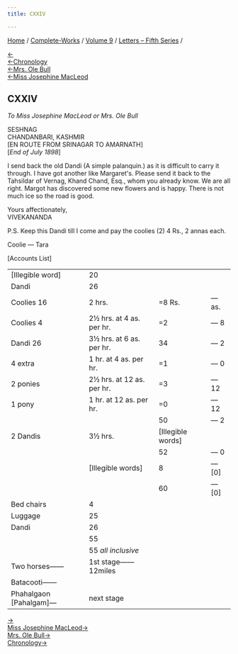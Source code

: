 ```yaml
---
title: CXXIV

---
```

<div>

[Home](../../../index.htm) / [Complete-Works](../../complete_works.htm)
/ [Volume 9](../volume_9_contents.htm) / [Letters – Fifth
Series](letters_fifth_series_contents.htm) /

[←](123_sir.htm)  
[←Chronology](../../volume_8/epistles_fourth_series/130_rakhal.htm)  
[←Mrs. Ole Bull](120_dhira_mata.htm)  
[←Miss Josephine
MacLeod](../../volume_8/epistles_fourth_series/127_joe_joe.htm)

## CXXIV

*To Miss Josephine MacLeod or Mrs. Ole Bull*

SESHNAG  
CHANDANBARI, KASHMIR  
\[EN ROUTE FROM SRINAGAR TO AMARNATH\]  
\[*End of July 1898*\]

I send back the old Dandi (A simple palanquin.) as it is difficult to
carry it through. I have got another like Margaret's. Please send it
back to the Tahsildar of Vernag, Khand Chand, Esq., whom you already
know. We are all right. Margot has discovered some new flowers and is
happy. There is not much ice so the road is good.

Yours affectionately,  
VIVEKANANDA

P.S. Keep this Dandi till I come and pay the coolies (2) 4 Rs., 2 annas
each.

Coolie — Tara

\[Accounts List\]

|                          |                           |                     |         |
|--------------------------|---------------------------|---------------------|---------|
| \[Illegible word\]       | 20                        |                     |         |
| Dandi                    | 26                        |                     |         |
| Coolies 16               | 2 hrs.                    | =8 Rs.              | —as.    |
| Coolies 4                | 2½ hrs. at 4 as. per hr.  | =2                  | — 8     |
| Dandi 26                 | 3½ hrs. at 6 as. per hr.  | 34                  | — 2     |
| 4 extra                  | 1 hr. at 4 as. per hr.    | =1                  | — 0     |
| 2 ponies                 | 2½ hrs. at 12 as. per hr. | =3                  | — 12    |
| 1 pony                   | 1 hr. at 12 as. per hr.   | =0                  | — 12    |
|                          |                           | 50                  | — 2     |
| 2 Dandis                 | 3½ hrs.                   | \[Illegible words\] |         |
|                          |                           | 52                  | — 0     |
|                          | \[Illegible words\]       | 8                   | — \[0\] |
|                          |                           | 60                  | — \[0\] |
| Bed chairs               | 4                         |                     |         |
| Luggage                  | 25                        |                     |         |
| Dandi                    | 26                        |                     |         |
|                          | 55                        |                     |         |
|                          | 55 *all inclusive*        |                     |         |
| Two horses——             | 1st stage——12miles        |                     |         |
| Batacooti——              |                           |                     |         |
| Phahalgaon \[Pahalgam\]— | next stage                |                     |         |

[→](125_mr_j_j_goodwins_mother.htm)  
[Miss Josephine
MacLeod→](../../volume_8/epistles_fourth_series/135_joe.htm)  
[Mrs. Ole
Bull→](../../volume_6/epistles_second_series/145_dhira_mata.htm)  
[Chronology→](../../volume_8/epistles_fourth_series/131_rakhal.htm)

</div>
